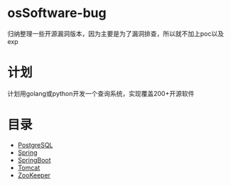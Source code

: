 # osSoftware-bug
归纳整理一些开源漏洞版本，因为主要是为了漏洞排查，所以就不加上poc以及exp

# 计划
计划用golang或python开发一个查询系统，实现覆盖200+开源软件

# 目录
- [PostgreSQL](https://github.com/light-Life/osSoftware-bug/tree/main/PostgreSQL)
- [Spring](https://github.com/light-Life/osSoftware-bug/tree/main/Spring)
-  [SpringBoot](https://github.com/light-Life/osSoftware-bug/tree/main/SpringBoot)
-  [Tomcat](https://github.com/light-Life/osSoftware-bug/tree/main/Tomcat)
-  [ZooKeeper](https://github.com/light-Life/osSoftware-bug/tree/main/ZooKeeper)

